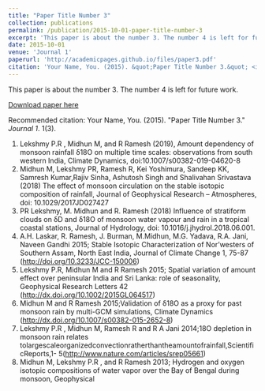 ```yaml
---
title: "Paper Title Number 3"
collection: publications
permalink: /publication/2015-10-01-paper-title-number-3
excerpt: 'This paper is about the number 3. The number 4 is left for future work.'
date: 2015-10-01
venue: 'Journal 1'
paperurl: 'http://academicpages.github.io/files/paper3.pdf'
citation: 'Your Name, You. (2015). &quot;Paper Title Number 3.&quot; <i>Journal 1</i>. 1(3).'
---
```

This paper is about the number 3. The number 4 is left for future work.

[Download paper here](http://academicpages.github.io/files/paper3.pdf)

Recommended citation: Your Name, You. (2015). "Paper Title Number 3." <i>Journal 1</i>. 1(3).


1. Lekshmy P.R , Midhun M, and R Ramesh (2019), Amount dependency of monsoon rainfall δ18O
on multiple time scales: observations from south western India, Climate Dynamics,
doi:10.1007/s00382-019-04620-8
2. Midhun M, Lekshmy PR, Ramesh R, Kei Yoshimura, Sandeep KK, Samresh Kumar,Rajiv
Sinha, Ashutosh Singh and Shalivahan Srivastava (2018) The effect of monsoon circulation on
the stable isotopic composition of rainfall, Journal of Geophysical Research – Atmospheres, doi:
10.1029/2017JD027427
3. PR Lekshmy, M. Midhun and R. Ramesh (2018) Influence of stratiform clouds on δD and δ18O
of monsoon water vapour and rain in a tropical coastal stations, Journal of Hydrology, doi:
10.1016/j.jhydrol.2018.06.001.
4. A.H. Laskar, R. Ramesh, J. Burman, M.Midhun, M.G. Yadava, R.A. Jani, Naveen Gandhi 2015;
Stable Isotopic Characterization of Nor’westers of Southern Assam, North East India, Journal of
Climate Change 1, 75-87 (http://doi.org/10.3233/JCC-150006)
5. Lekshmy P.R, Midhun M and R Ramesh 2015; Spatial variation of amount effect over peninsular
India and Sri Lanka: role of seasonality, Geophysical Research Letters 42
(http://dx.doi.org/10.1002/2015GL064517)
6. Midhun M and R Ramesh 2015;Validation of δ18O as a proxy for past monsoon rain by
multi-GCM simulations, Climate Dynamics (http://dx.doi.org/10.1007/s00382-015-2652-8)
7. Lekshmy P.R , Midhun M, Ramesh R and R A Jani 2014;18O depletion in monsoon rain relates
tolargescaleorganizedconvectionratherthantheamountofrainfall,ScientificReports,1-
5(http://www.nature.com/articles/srep05661)
8. Midhun M, Lekshmy P.R , and R Ramesh 2013; Hydrogen and oxygen isotopic compositions of
water vapor over the Bay of Bengal during monsoon, Geophysical
